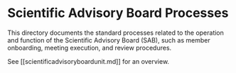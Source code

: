 # Scientific Advisory Board Processes

This directory documents the standard processes related to the operation and function of the Scientific Advisory Board (SAB), such as member onboarding, meeting execution, and review procedures.

See [[scientificadvisoryboardunit.md]] for an overview. 